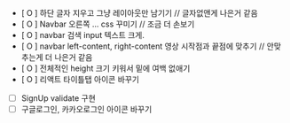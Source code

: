 - [ O ] 하단 글자 지우고 그냥 레이아웃만 남기기 // 글자없앤게 나은거 같음
- [ O ] Navbar 오른쪽 ... css 꾸미기 // 조금 더 손보기
- [ O ] navbar 검색 input 텍스트 크게.
- [ O ] navbar left-content, right-content 영상 시작점과 끝점에 맞추기 //         안맞추는게 더 나은거 같음
- [ O ] 전체적인 height 크기 키워서 밑에 여백 없애기  
- [ O ] 리액트 타이틀탭 아이콘 바꾸기 
- [ ] SignUp validate 구현
- [ ] 구글로그인, 카카오로그인 아이콘 바꾸기
